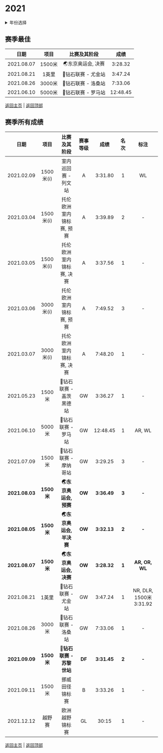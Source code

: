 # 2021

<details>
<summary>年份选择</summary>

- [2024](./2024.md)

- [2023](./2023.md)

- [2022](./2022.md)

- [2021](./2021.md)

- [2020](./2020.md)

- [2019](./2019.md)

- [2018](./2018.md)

- [2019](./2019.md)

- [2018](./2018.md)

- [2017](./2017.md)

- [2016](./2016.md)

- [2015](./2015.md)

- [2014](./2014.md)

</details>

## 赛季最佳

|    日期    |  项目  |    比赛及其阶段    |   成绩   |
| :--------: | :----: | :----------------: | :------: |
| 2021.08.07 | 1500米 | 🌏东京奥运会, 决赛  | 3:28.32  |
| 2021.08.21 | 1英里  | 💎钻石联赛 - 尤金站 | 3:47.24  |
| 2021.08.26 | 3000米 | 💎钻石联赛 - 洛桑站 | 7:33.06  |
| 2021.06.10 | 5000米 | 💎钻石联赛 - 罗马站 | 12:48.45 |

[返回主页](../Profile.md) | [返回顶部](#2021)

## 赛季所有成绩

|      日期      |    项目    |       比赛及其阶段       | 赛事等级 |    成绩     | 名次  |          标注          |
| :------------: | :--------: | :----------------------: | :------: | :---------: | :---: | :--------------------: |
|   2021.02.09   | 1500米(i)  |   室内巡回赛 - 列文站    |    A     |   3:31.80   |   1   |           WL           |
|   2021.03.04   | 1500米(i)  | 托伦欧洲室内锦标赛, 预赛 |    A     |   3:39.89   |   2   |           -            |
|   2021.03.05   | 1500米(i)  | 托伦欧洲室内锦标赛, 决赛 |    A     |   3:37.56   |   1   |           -            |
|   2021.03.06   | 3000米(i)  | 托伦欧洲室内锦标赛, 预赛 |    A     |   7:49.52   |   3   |           -            |
|   2021.03.07   | 3000米(i)  | 托伦欧洲室内锦标赛, 决赛 |    A     |   7:48.20   |   1   |           -            |
|   2021.05.23   |   1500米   |  💎钻石联赛 - 盖茨黑德站  |    GW    |   3:36.27   |   1   |           -            |
|   2021.06.10   |   5000米   |    💎钻石联赛 - 罗马站    |    GW    |  12:48.45   |   1   |         AR, WL         |
|   2021.07.09   |   1500米   |   💎钻石联赛 - 摩纳哥站   |    GW    |   3:29.25   |   3   |           -            |
| **2021.08.03** | **1500米** |  **🌏东京奥运会, 预赛**   |  **OW**  | **3:36.49** | **3** |         **-**          |
| **2021.08.05** | **1500米** | **🌏东京奥运会, 半决赛**  |  **OW**  | **3:32.13** | **2** |         **-**          |
| **2021.08.07** | **1500米** |  **🌏东京奥运会, 决赛**   |  **OW**  | **3:28.32** | **1** |     **AR, OR, WL**     |
|   2021.08.21   |   1英里    |    💎钻石联赛 - 尤金站    |    GW    |   3:47.24   |   1   | NR, DLR, 1500米3:31.92 |
|   2021.08.26   |   3000米   |    💎钻石联赛 - 洛桑站    |    GW    |   7:33.06   |   1   |           -            |
| **2021.09.09** | **1500米** | **💎钻石联赛 - 苏黎世站** |  **DF**  | **3:31.45** | **2** |         **-**          |
|   2021.09.11   |   1500米   |      挪威田径锦标赛      |    B     |   3:33.26   |   1   |           -            |
|   2021.12.12   |   越野赛   |      欧洲越野锦标赛      |    GL    |    30:15    |   1   |           -            |

[返回主页](../Profile.md) | [返回顶部](#2021)

